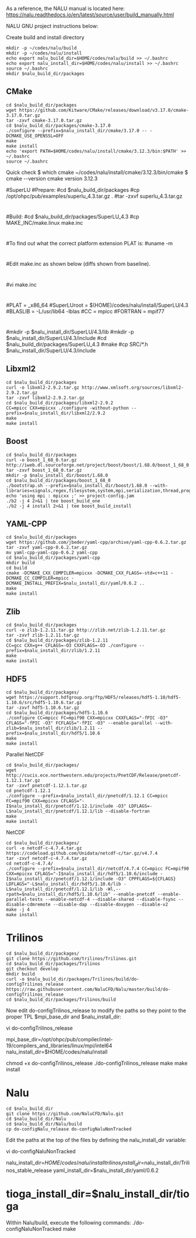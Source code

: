 As a reference, the NALU manual is located here:
https://nalu.readthedocs.io/en/latest/source/user/build_manually.html

NALU GNU project instructions below:

Create build and install directory

```
mkdir -p ~/codes/nalu/build
mkdir -p ~/codes/nalu/install
echo export nalu_build_dir=$HOME/codes/nalu/build >> ~/.bashrc
echo export nalu_install_dir=$HOME/codes/nalu/install >> ~/.bashrc
source ~/.bashrc
mkdir $nalu_build_dir/packages

```

## CMake

```
cd $nalu_build_dir/packages
wget https://github.com/Kitware/CMake/releases/download/v3.17.0/cmake-3.17.0.tar.gz
tar -zxvf cmake-3.17.0.tar.gz
cd $nalu_build_dir/packages/cmake-3.17.0
./configure --prefix=$nalu_install_dir/cmake/3.17.0 -- -DCMAKE_USE_OPENSSL=OFF
make
make install
echo 'export PATH=$HOME/codes/nalu/install/cmake/3.12.3/bin:$PATH' >> ~/.bashrc
source ~/.bashrc

```
Quick check
$ which cmake
~/codes/nalu/install/cmake/3.12.3/bin/cmake
$ cmake --version
cmake version 3.12.3

#SuperLU
#Prepare:
#cd $nalu_build_dir/packages
#cp /opt/ohpc/pub/examples/superlu_4.3.tar.gz .
#tar -zxvf superlu_4.3.tar.gz
#
#Build:
#cd $nalu_build_dir/packages/SuperLU_4.3
#cp MAKE_INC/make.linux make.inc
#
#To find out what the correct platform extension PLAT is:
#uname -m
#
#Edit make.inc as shown below (diffs shown from baseline).
#
#vi make.inc
#
#PLAT = _x86_64
#SuperLUroot   = $(HOME)/codes/nalu/install/SuperLU/4.3
#BLASLIB       = -L/usr/lib64 -lblas
#CC            = mpicc
#FORTRAN       = mpif77
#
#mkdir -p $nalu_install_dir/SuperLU/4.3/lib
#mkdir -p $nalu_install_dir/SuperLU/4.3/include
#cd $nalu_build_dir/packages/SuperLU_4.3
#make
#cp SRC/*.h $nalu_install_dir/SuperLU/4.3/include

## Libxml2

```
cd $nalu_build_dir/packages
curl -o libxml2-2.9.2.tar.gz http://www.xmlsoft.org/sources/libxml2-2.9.2.tar.gz
tar -zxvf libxml2-2.9.2.tar.gz
cd $nalu_build_dir/packages/libxml2-2.9.2
CC=mpicc CXX=mpicxx ./configure -without-python --prefix=$nalu_install_dir/libxml2/2.9.2
make
make install

```


## Boost

```
cd $nalu_build_dir/packages
curl -o boost_1_68_0.tar.gz http://iweb.dl.sourceforge.net/project/boost/boost/1.68.0/boost_1_68_0.tar.gz
tar -zxvf boost_1_68_0.tar.gz
mkdir -p $nalu_install_dir/boost/1.68.0
cd $nalu_build_dir/packages/boost_1_68_0
./bootstrap.sh --prefix=$nalu_install_dir/boost/1.68.0 --with-libraries=signals,regex,filesystem,system,mpi,serialization,thread,program_options,exception
echo 'using mpi : mpicxx ;' >> project-config.jam
./b2 -j 4 2>&1 | tee boost_build_one
./b2 -j 4 install 2>&1 | tee boost_build_install

```

## YAML-CPP

```
cd $nalu_build_dir/packages
wget https://github.com/jbeder/yaml-cpp/archive/yaml-cpp-0.6.2.tar.gz
tar -zxvf yaml-cpp-0.6.2.tar.gz
mv yaml-cpp-yaml-cpp-0.6.2 yaml-cpp
cd $nalu_build_dir/packages/yaml-cpp
mkdir build
cd build
cmake -DCMAKE_CXX_COMPILER=mpicxx -DCMAKE_CXX_FLAGS=-std=c++11 -DCMAKE_CC_COMPILER=mpicc -DCMAKE_INSTALL_PREFIX=$nalu_install_dir/yaml/0.6.2 ..
make
make install

```

## Zlib

```
cd $nalu_build_dir/packages
curl -o zlib-1.2.11.tar.gz http://zlib.net/zlib-1.2.11.tar.gz
tar -zxvf zlib-1.2.11.tar.gz
cd $nalu_build_dir/packages/zlib-1.2.11
CC=gcc CXX=g++ CFLAGS=-O3 CXXFLAGS=-O3 ./configure --prefix=$nalu_install_dir/zlib/1.2.11
make
make install

```

## HDF5

```
cd $nalu_build_dir/packages/
wget https://support.hdfgroup.org/ftp/HDF5/releases/hdf5-1.10/hdf5-1.10.6/src/hdf5-1.10.6.tar.gz
tar -zxvf hdf5-1.10.6.tar.gz
cd $nalu_build_dir/packages/hdf5-1.10.6
./configure CC=mpicc FC=mpif90 CXX=mpicxx CXXFLAGS="-fPIC -O3" CFLAGS="-fPIC -O3" FCFLAGS="-fPIC -O3" --enable-parallel --with-zlib=$nalu_install_dir/zlib/1.2.11 --prefix=$nalu_install_dir/hdf5/1.10.6
make
make install

```

Parallel NetCDF
```
cd $nalu_build_dir/packages/
wget http://cucis.ece.northwestern.edu/projects/PnetCDF/Release/pnetcdf-1.12.1.tar.gz
tar -zxvf pnetcdf-1.12.1.tar.gz
cd pnetcdf-1.12.1
./configure --prefix=$nalu_install_dir/pnetcdf/1.12.1 CC=mpicc FC=mpif90 CXX=mpicxx CFLAGS="-I$nalu_install_dir/pnetcdf/1.12.1/include -O3" LDFLAGS=-L$nalu_install_dir/pnetcdf/1.12.1/lib --disable-fortran
make
make install

```

NetCDF
```
cd $nalu_build_dir/packages/
curl -o netcdf-c-4.7.4.tar.gz https://codeload.github.com/Unidata/netcdf-c/tar.gz/v4.7.4
tar -zxvf netcdf-c-4.7.4.tar.gz
cd netcdf-c-4.7.4/
./configure --prefix=$nalu_install_dir/netcdf/4.7.4 CC=mpicc FC=mpif90 CXX=mpicxx CFLAGS="-I$nalu_install_dir/hdf5/1.10.6/include -I$nalu_install_dir/pnetcdf/1.12.1/include -O3" CPPFLAGS=${CFLAGS} LDFLAGS="-L$nalu_install_dir/hdf5/1.10.6/lib -L$nalu_install_dir/pnetcdf/1.12.1/lib -Wl,--rpath=$nalu_install_dir/hdf5/1.10.6/lib" --enable-pnetcdf --enable-parallel-tests --enable-netcdf-4 --disable-shared --disable-fsync --disable-cdmremote --disable-dap --disable-doxygen --disable-v2
make -j 4
make install

```
# Trilinos
```
cd $nalu_build_dir/packages/
git clone https://github.com/trilinos/Trilinos.git
cd $nalu_build_dir/packages/Trilinos
git checkout develop
mkdir build
curl -o $nalu_build_dir/packages/Trilinos/build/do-configTrilinos_release https://raw.githubusercontent.com/NaluCFD/Nalu/master/build/do-configTrilinos_release
cd $nalu_build_dir/packages/Trilinos/build

```
Now edit do-configTrilinos_release to modify the paths so they point to the proper TPL $mpi_base_dir and $nalu_install_dir:

vi do-configTrilinos_release

mpi_base_dir=/opt/ohpc/pub/compiler/intel-19/compilers_and_libraries/linux/mpi/intel64
nalu_install_dir=$HOME/codes/nalu/install

chmod +x do-configTrilinos_release
./do-configTrilinos_release
make
make install

# Nalu
```
cd $nalu_build_dir
git clone https://github.com/NaluCFD/Nalu.git
cd $nalu_build_dir/Nalu
cd $nalu_build_dir/Nalu/build
cp do-configNalu_release do-configNaluNonTracked

```


Edit the paths at the top of the files by defining the nalu_install_dir variable:

vi do-configNaluNonTracked

nalu_install_dir=$HOME/codes/nalu/install
trilinos_install_dir=$nalu_install_dir/Trilinos_stable_release
yaml_install_dir=$nalu_install_dir/yaml/0.6.2
# tioga_install_dir=$nalu_install_dir/tioga


Within Nalu/build, execute the following commands:
./do-configNaluNonTracked
make

